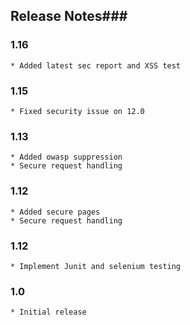 ## Release Notes### 
### 1.16
    * Added latest sec report and XSS test
### 1.15
    * Fixed security issue on 12.0
### 1.13
    * Added owasp suppression
    * Secure request handling
### 1.12
    * Added secure pages 
    * Secure request handling
### 1.12
    * Implement Junit and selenium testing
### 1.0
    * Initial release
